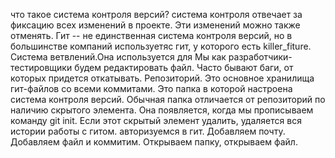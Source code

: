 что такое система контроля версий? система контроля отвечает за фиксацию всех изменений в проекте. Эти изменений можно также отменять. Гит -- не единственная система контроля версий, но в большинстве компаний используетяс гит, у которого есть killer_fiture. Система ветвлений.Она используется для  Мы как разработчики-тестировщики будем  редактировать файл. Часто бывают баги, от которых придется откатывать. 
Репозиторий. Это основное хранилища гит-файлов со всеми коммитами. Это папка в которой настроена система контроля версий. 
Обычная папка отличается от репозиторий по наличию скрытого элемента. Она появляется, когда мы прописываем команду git init. Если этот скрытый элемент удалить, удаляется вся истории работы с гитом.
авторизуемся в гит. Добавляем почту. Добавляем файл и коммитим. Открываем папку, открываем файл. 